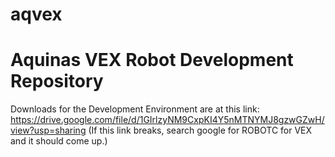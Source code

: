 # aqvex
Aquinas VEX Robot Development Repository
==============================================

Downloads for the Development Environment are at this link:
https://drive.google.com/file/d/1GIrlzyNM9CxpKI4Y5nMTNYMJ8gzwGZwH/view?usp=sharing
(If this link breaks, search google for ROBOTC for VEX and it should come up.)
